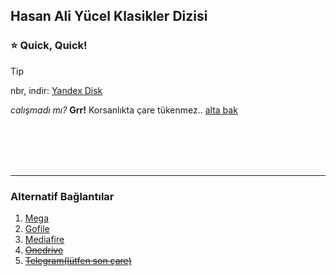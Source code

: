 ## Hasan Ali Yücel Klasikler Dizisi 

### ⭐ Quick, Quick!

> [!TIP]
> nbr, indir: [Yandex Disk]() <br>

*calışmadı mı?* **Grr!** Korsanlıkta çare tükenmez.. [alta bak](#alternatif-bağlantılar)

<br>
<br>
<br>
<br>
<hr>

### Alternatif Bağlantılar

1. [Mega]()
2. [Gofile]()
3. [Mediafire]()
4. ~~[Onedrive](/slash/dur/mal.md)~~
5. ~~[Telegram(lütfen son çare)](/slash/dur/mal.md)~~

